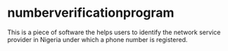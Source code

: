 # numberverificationprogram
This is a piece of software the helps users to identify the network service provider in Nigeria under which a phone number is registered.
